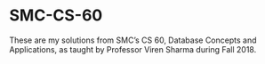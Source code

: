 # SMC-CS-60

These are my solutions from SMC’s CS 60, Database Concepts and Applications, as taught by Professor Viren Sharma during Fall 2018.